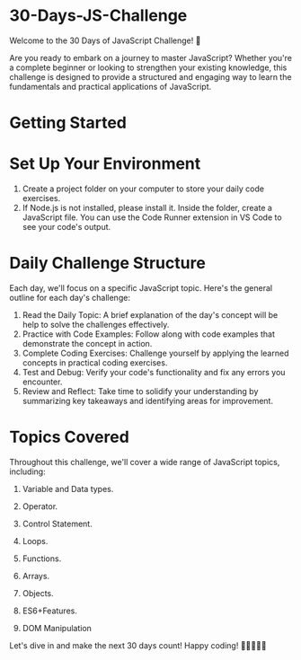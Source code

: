 # 30-Days-JS-Challenge

Welcome to the 30 Days of JavaScript Challenge! 🚀

Are you ready to embark on a journey to master JavaScript? Whether you're a complete beginner or looking to strengthen your existing knowledge, this challenge is designed to provide a structured and engaging way to learn the fundamentals and practical applications of JavaScript.

# Getting Started

# Set Up Your Environment

1. Create a project folder on your computer to store your daily code exercises.
2. If Node.js is not installed, please install it. Inside the folder, create a JavaScript file. You can use the Code Runner extension in VS Code to see your code's output.

# Daily Challenge Structure

Each day, we'll focus on a specific JavaScript topic. Here's the general outline for each day's challenge:

1. Read the Daily Topic: A brief explanation of the day's concept will be help to solve the challenges effectively.
2. Practice with Code Examples: Follow along with code examples that demonstrate the concept in action.
3. Complete Coding Exercises: Challenge yourself by applying the learned concepts in practical coding exercises.
4. Test and Debug: Verify your code's functionality and fix any errors you encounter.
5. Review and Reflect: Take time to solidify your understanding by summarizing key takeaways and identifying areas for improvement.

# Topics Covered

Throughout this challenge, we'll cover a wide range of JavaScript topics, including:

1. Variable and Data types.

2. Operator.

3. Control Statement.

4. Loops.

5. Functions.

6. Arrays.

7. Objects.

8. ES6+Features.

9. DOM Manipulation

Let's dive in and make the next 30 days count! Happy coding! 🎉👩‍💻👨‍💻

